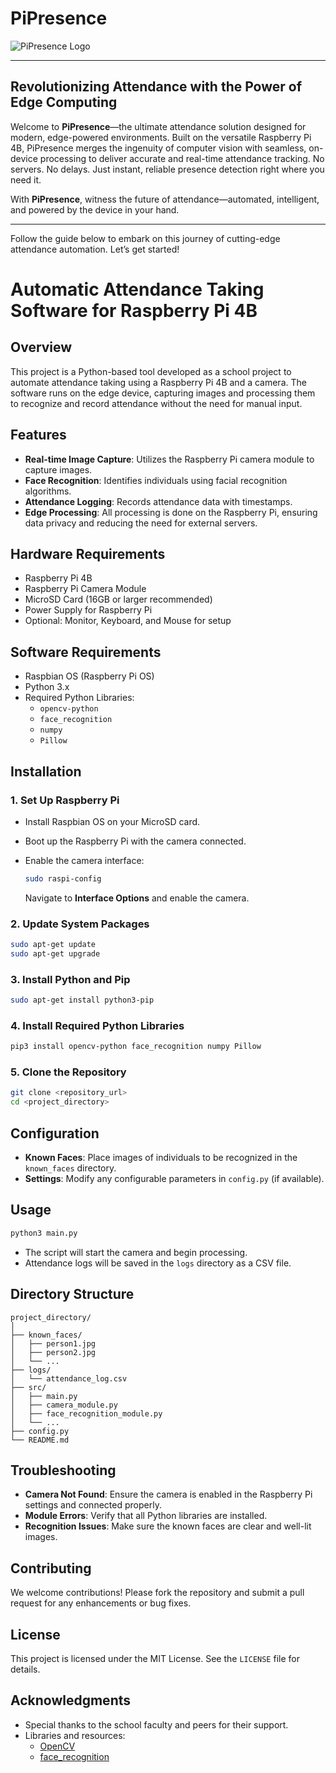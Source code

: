 # PiPresence

![PiPresence Logo](/home/el02/IoT_OpenCV/data/logo/PiPresence_readme.jpg)

---

## Revolutionizing Attendance with the Power of Edge Computing

Welcome to **PiPresence**—the ultimate attendance solution designed for modern, edge-powered environments. Built on the versatile Raspberry Pi 4B, PiPresence merges the ingenuity of computer vision with seamless, on-device processing to deliver accurate and real-time attendance tracking. No servers. No delays. Just instant, reliable presence detection right where you need it.

With **PiPresence**, witness the future of attendance—automated, intelligent, and powered by the device in your hand.

---

Follow the guide below to embark on this journey of cutting-edge attendance automation. Let’s get started!

# Automatic Attendance Taking Software for Raspberry Pi 4B

## Overview

This project is a Python-based tool developed as a school project to automate attendance taking using a Raspberry Pi 4B and a camera. The software runs on the edge device, capturing images and processing them to recognize and record attendance without the need for manual input.

## Features

- **Real-time Image Capture**: Utilizes the Raspberry Pi camera module to capture images.
- **Face Recognition**: Identifies individuals using facial recognition algorithms.
- **Attendance Logging**: Records attendance data with timestamps.
- **Edge Processing**: All processing is done on the Raspberry Pi, ensuring data privacy and reducing the need for external servers.

## Hardware Requirements

- Raspberry Pi 4B
- Raspberry Pi Camera Module
- MicroSD Card (16GB or larger recommended)
- Power Supply for Raspberry Pi
- Optional: Monitor, Keyboard, and Mouse for setup

## Software Requirements

- Raspbian OS (Raspberry Pi OS)
- Python 3.x
- Required Python Libraries:
  - `opencv-python`
  - `face_recognition`
  - `numpy`
  - `Pillow`

## Installation

### 1. Set Up Raspberry Pi

- Install Raspbian OS on your MicroSD card.
- Boot up the Raspberry Pi with the camera connected.
- Enable the camera interface:

  ```bash
  sudo raspi-config
  ```

  Navigate to **Interface Options** and enable the camera.

### 2. Update System Packages

```bash
sudo apt-get update
sudo apt-get upgrade
```

### 3. Install Python and Pip

```bash
sudo apt-get install python3-pip
```

### 4. Install Required Python Libraries

```bash
pip3 install opencv-python face_recognition numpy Pillow
```

### 5. Clone the Repository

```bash
git clone <repository_url>
cd <project_directory>
```

## Configuration

- **Known Faces**: Place images of individuals to be recognized in the `known_faces` directory.
- **Settings**: Modify any configurable parameters in `config.py` (if available).

## Usage

```bash
python3 main.py
```

- The script will start the camera and begin processing.
- Attendance logs will be saved in the `logs` directory as a CSV file.

## Directory Structure

```
project_directory/
│
├── known_faces/
│   ├── person1.jpg
│   ├── person2.jpg
│   └── ...
├── logs/
│   └── attendance_log.csv
├── src/
│   ├── main.py
│   ├── camera_module.py
│   ├── face_recognition_module.py
│   └── ...
├── config.py
└── README.md
```

## Troubleshooting

- **Camera Not Found**: Ensure the camera is enabled in the Raspberry Pi settings and connected properly.
- **Module Errors**: Verify that all Python libraries are installed.
- **Recognition Issues**: Make sure the known faces are clear and well-lit images.

## Contributing

We welcome contributions! Please fork the repository and submit a pull request for any enhancements or bug fixes.

## License

This project is licensed under the MIT License. See the `LICENSE` file for details.

## Acknowledgments

- Special thanks to the school faculty and peers for their support.
- Libraries and resources:
  - [OpenCV](https://opencv.org/)
  - [face_recognition](https://github.com/ageitgey/face_recognition)